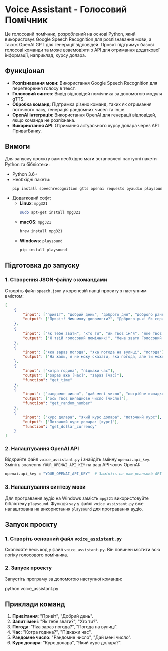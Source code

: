 
# Voice Assistant - Голосовий Помічник

Це голосовий помічник, розроблений на основі Python, який використовує Google Speech Recognition для розпізнавання мови, а також OpenAI GPT для генерації відповідей. Проєкт підтримує базові голосові команди та може взаємодіяти з API для отримання додаткової інформації, наприклад, курсу долара.

## Функціонал

- **Розпізнавання мови**: Використання Google Speech Recognition для перетворення голосу в текст.
- **Голосовий синтез**: Вивід відповідей помічника за допомогою модуля gTTS.
- **Обробка команд**: Підтримка різних команд, таких як отримання поточного часу, генерація рандомних чисел та інше.
- **OpenAI інтеграція**: Використання OpenAI для генерації відповідей, якщо команда не розпізнана.
- **Використання API**: Отримання актуального курсу долара через API ПриватБанку.

## Вимоги

Для запуску проєкту вам необхідно мати встановлені наступні пакети Python та бібліотеки:

- Python 3.6+
- Необхідні пакети:
    ```bash
    pip install speechrecognition gtts openai requests pyaudio playsound
    ```
- Додатковий софт:
    - **Linux**: `mpg321`
        ```bash
        sudo apt-get install mpg321
        ```
    - **macOS**: `mpg321`
        ```bash
        brew install mpg321
        ```
    - **Windows**: `playsound`
        ```bash
        pip install playsound
        ```

## Підготовка до запуску

### 1. Створення JSON-файлу з командами

Створіть файл `speech.json` у кореневій папці проєкту з наступним вмістом:

```json
[
    {
        "input": ["привіт", "добрий день", "доброго дня", "доброго ранку", "доброго вечора"],
        "output": ["Привіт! Чим можу допомогти?", "Доброго дня! Як справи?", "Доброго вечора! Як пройшов день?", "Привіт! Радий тебе чути!"]
    },
    {
        "input": ["як тебе звати", "хто ти", "як твоє ім'я", "яке твоє ім'я", "представся"],
        "output": ["Я твій голосовий помічник!", "Мене звати Голосовий Помічник.", "Мене звуть Голосовий Асистент!", "Я віртуальний помічник, приємно познайомитися!"]
    },
    {
        "input": ["яка зараз погода", "яка погода на вулиці", "погода"],
        "output": ["На жаль, я не можу сказати, яка погода, але ти можеш перевірити це на сайті прогнозу погоди.", "Скористайся додатком для прогнозу погоди, щоб дізнатися поточну ситуацію."]
    },
    {
        "input": ["котра година", "підкажи час"],
        "output": ["зараз вже [час]", "зараз [час]"],
        "function": "get_time"
    },
    {
        "input": ["рандомне число", "дай мені число", "потрібне випадкове число"],
        "output": ["ось твоє випадкове число [число]"],
        "function": "get_random_number"
    },
    {
        "input": ["курс долара", "який курс долара", "поточний курс"],
        "output": ["Поточний курс долара: [курс]"],
        "function": "get_dollar_currency"
    }
]
```

### 2. Налаштування OpenAI API

Відкрийте файл `voice_assistant.py` і знайдіть змінну `openai.api_key`. Змініть значення `YOUR_OPENAI_API_KEY` на ваш API-ключ OpenAI:

```python
openai.api_key = "YOUR_OPENAI_API_KEY"  # Замініть на ваш реальний API ключ OpenAI
```

### 3. Налаштування синтезу мови

Для програвання аудіо на Windows замість `mpg321` використовуйте бібліотеку `playsound`. Функція `say` у файлі `voice_assistant.py` вже налаштована на використання `playsound` для програвання аудіо.

## Запуск проєкту

### 1. Створіть основний файл `voice_assistant.py`

Скопіюйте весь код у файл `voice_assistant.py`. Він повинен містити всю логіку голосового помічника.

### 2. Запуск проєкту

Запустіть програму за допомогою наступної команди:


python voice_assistant.py


## Приклади команд

1. **Привітання**: "Привіт", "Добрий день".
2. **Запит імені**: "Як тебе звати?", "Хто ти?".
3. **Погода**: "Яка зараз погода?", "Погода на вулиці".
4. **Час**: "Котра година?", "Підкажи час".
5. **Рандомне число**: "Рандомне число", "Дай мені число".
6. **Курс долара**: "Курс долара", "Який курс долара?".

